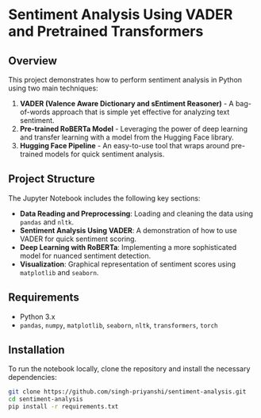 # Sentiment Analysis Using VADER and Pretrained Transformers

## Overview
This project demonstrates how to perform sentiment analysis in Python using two main techniques:
1. **VADER (Valence Aware Dictionary and sEntiment Reasoner)** - A bag-of-words approach that is simple yet effective for analyzing text sentiment.
2. **Pre-trained RoBERTa Model** - Leveraging the power of deep learning and transfer learning with a model from the Hugging Face library.
3. **Hugging Face Pipeline** - An easy-to-use tool that wraps around pre-trained models for quick sentiment analysis.

## Project Structure
The Jupyter Notebook includes the following key sections:
- **Data Reading and Preprocessing**: Loading and cleaning the data using `pandas` and `nltk`.
- **Sentiment Analysis Using VADER**: A demonstration of how to use VADER for quick sentiment scoring.
- **Deep Learning with RoBERTa**: Implementing a more sophisticated model for nuanced sentiment detection.
- **Visualization**: Graphical representation of sentiment scores using `matplotlib` and `seaborn`.

## Requirements
- Python 3.x
- `pandas`, `numpy`, `matplotlib`, `seaborn`, `nltk`, `transformers`, `torch`

## Installation
To run the notebook locally, clone the repository and install the necessary dependencies:

```bash
git clone https://github.com/singh-priyanshi/sentiment-analysis.git
cd sentiment-analysis
pip install -r requirements.txt
